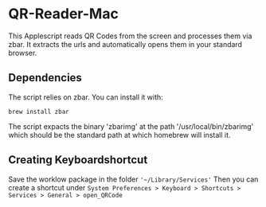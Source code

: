 # QR-Reader-Mac
This Applescript reads QR Codes from the screen and processes them via zbar. It extracts the urls and automatically opens them in your standard browser.

## Dependencies
The script relies on zbar. You can install it with:

```brew install zbar```

The script expacts the binary 'zbarimg' at the path '/usr/local/bin/zbarimg' which should be the standard path at which homebrew will install it.

## Creating Keyboardshortcut
Save the worklow package in the folder ```'~/Library/Services'```
Then you can create a shortcut under 
```System Preferences > Keyboard > Shortcuts > Services > General > open_QRCode```
